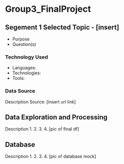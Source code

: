 # Group3_FinalProject

## Segement 1 Selected Topic - [insert]

* Purpose
* Question(s)

### Technology Used
* Languages:
* Technologies:
* Tools:

### Data Source
Description
Source: [insert url link]

## Data Exploration and Processing
Description
1.
2.
3.
4.
[pic of final df]

## Database
Description
1.
2.
3.
4.
[pic of database mock]




